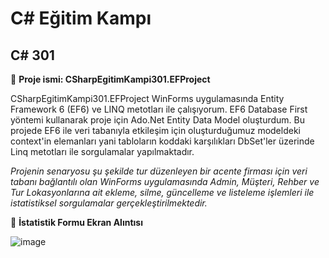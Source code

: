 # C# Eğitim Kampı 
## C# 301

:pushpin: **Proje ismi: CSharpEgitimKampi301.EFProject**

CSharpEgitimKampi301.EFProject WinForms uygulamasında Entity Framework 6 (EF6) ve LINQ metotları ile çalışıyorum. EF6 Database First yöntemi kullanarak proje için Ado.Net Entity Data Model oluşturdum. Bu projede EF6 ile veri tabanıyla etkileşim için oluşturduğumuz modeldeki context'in elemanları yani tabloların koddaki karşılıkları DbSet'ler üzerinde Linq metotları ile sorgulamalar yapılmaktadır.

*Projenin senaryosu şu şekilde tur düzenleyen bir acente firması için veri tabanı bağlantılı olan WinForms uygulamasında Admin, Müşteri, Rehber ve Tur Lokasyonlarına ait ekleme, silme, güncelleme ve listeleme işlemleri ile istatistiksel sorgulamalar gerçekleştirilmektedir.*


:pushpin: **İstatistik Formu Ekran Alıntısı**

![image](https://github.com/user-attachments/assets/5b6d1f99-0921-46ab-9adb-c40d98de28b0)


